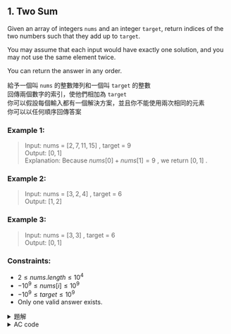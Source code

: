 ## 1. Two Sum  

Given an array of integers `nums` and an integer `target`, return indices of the two numbers such that they add up to `target`.  

You may assume that each input would have exactly one solution, and you may not use the same element twice.  

You can return the answer in any order.   

給予一個叫 `nums` 的整數陣列和一個叫 `target` 的整數  
回傳兩個數字的索引，使他們相加為 `target`  
你可以假設每個輸入都有一個解決方案，並且你不能使用兩次相同的元素  
你可以以任何順序回傳答案  

### Example 1:  

> Input: nums = $[2,7,11,15]$ , target = 9  
> Output: $[0,1]$  
> Explanation: Because $nums[0] + nums[1] = 9$ , we return $[0, 1]$ .  
    
### Example 2:  

> Input: nums = $[3,2,4]$ , target = 6  
> Output: $[1,2]$  
    
### Example 3:  

> Input: nums = $[3,3]$ , target = 6  
> Output: $[0,1]$  

### Constraints:  

* $2 \leq nums.length \leq 10^4$  
* $-10^9 \leq nums[i] \leq 10^9$  
* $-10^9 \leq target \leq 10^9$  
* Only one valid answer exists.  

<details>

<summary>題解</summary>

最最最一開始的想法就是 `雙層for迴圈` 暴力檢查 `nums` 陣列  
檢查 `nums` 陣列兩個是否相加為 `target`  

```cpp
class Solution {
public:
    vector<int> twoSum(vector<int>& nums, int target) {
        int siz=nums.size();
        int x,y;
        for(int i=0;i<siz;i++){
            for(int j=i+1;j<siz;j++){
                if(nums[i]+nums[j]==target){
                    x=i;
                    y=j;
                    return vector<int>({x,y});
                }
            }
        }
        return vector<int>({-1,-1});
    }
};
```  

<img width="668" alt="leet0001_0" src="https://github.com/user-attachments/assets/2b9bd616-bdad-4c17-9f05-6c78c3947028">  

* 空間複雜度： $O(1)$  
* 時間複雜度： $O(N^2)$  

雖然這樣空間複雜度很好是 $O(1)$ ，但是時間複雜度是 $O(N^2)$  
其實並沒有達到題目的要求  

所以稍微修改一下  
因為假設 $target=v+u$  
$v$ 為現在 for 迴圈搜索到的  
那麼我們只要找到之前的 $u$ 就可以了  

所以只要把之前看到的所有數字 $u$ 和位置 $i$  
放到一個 `map` 裡面就可以了  

```cpp
class Solution {
public:
    vector<int> twoSum(vector<int>& nums, int target) {
        int siz=nums.size();
        map<int,int>mp={};
        for(int i=0;i<siz;i++){
            int v=nums[i];
            if(mp[target-v]){
                return vector<int>({mp[target-v]-1,i});
            }
            else{
                mp[v]=i+1;
            }
        }
        return vector<int>({-1,-1});
    }
};
```

<img width="668" alt="leet0001_1" src="https://github.com/user-attachments/assets/71810785-e241-45d8-8181-f5dac9c6b5da">  

* 空間複雜度： $O(1) \rightarrow O(N)$  
* 時間複雜度： $O(N^2) \rightarrow O(N)$  

雖然空間複雜度變大了 $O(N)$  
但這樣子時間複雜度就被壓縮到 $O(N)$ 了  

</details>

<details>

<summary>AC code</summary>

```cpp
class Solution {
public:
    vector<int> twoSum(vector<int>& nums, int target) {
        int siz=nums.size();
        map<int,int>mp={};
        for(int i=0;i<siz;i++){
            int v=nums[i];
            if(mp[target-v]){
                return vector<int>({mp[target-v]-1,i});
            }
            else{
                mp[v]=i+1;
            }
        }
        return vector<int>({-1,-1});
    }
};
```

</details>
